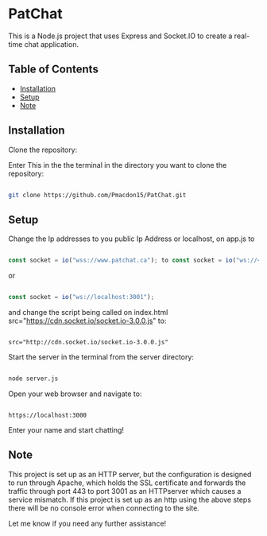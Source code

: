 # PatChat
This is a Node.js project that uses Express and Socket.IO to create a real-time chat application.


## Table of Contents

- [Installation](#Installation)
- [Setup](#Setup)
- [Note](#Note)

  
## Installation

Clone the repository: 

Enter This in the the terminal in the directory you want to clone the repository:

```bash

git clone https://github.com/Pmacdon15/PatChat.git

```

## Setup

Change the  Ip addresses to you public Ip Address or localhost, on app.js  to


``` javaScript

const socket = io("wss://www.patchat.ca"); to const socket = io("ws://<publicIp>:3001"); 

```

or 

``` javaScript

const socket = io("ws://localhost:3001");

```

and change the script being called on index.html src="https://cdn.socket.io/socket.io-3.0.0.js" to:

```url 

src="http://cdn.socket.io/socket.io-3.0.0.js"

```

Start the server in the terminal from the server directory:

```bash

node server.js

```

Open your web browser and navigate to:

```url

https://localhost:3000 

```

Enter your name and start chatting!

## Note 
This project is set up as an HTTP server, but the configuration is designed to run through Apache, which holds the SSL certificate and forwards the traffic through port 443 to port 3001 as an HTTPserver which causes a service mismatch. If this project is set up as an http using the above steps there will be no console error when connecting to the site.

Let me know if you need any further assistance!
